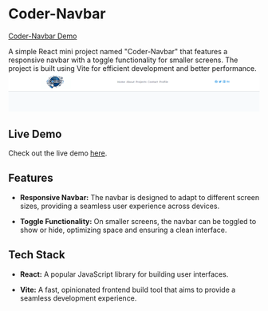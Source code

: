 # Coder-Navbar

[Coder-Navbar Demo](link-to-demo)

A simple React mini project named "Coder-Navbar" that features a responsive navbar with a toggle functionality for smaller screens. The project is built using Vite for efficient development and better performance.
![Alt text](image.png)

## Live Demo

Check out the live demo [here](link-to-demo).

## Features

- **Responsive Navbar:** The navbar is designed to adapt to different screen sizes, providing a seamless user experience across devices.

- **Toggle Functionality:** On smaller screens, the navbar can be toggled to show or hide, optimizing space and ensuring a clean interface.

## Tech Stack

- **React:** A popular JavaScript library for building user interfaces.

- **Vite:** A fast, opinionated frontend build tool that aims to provide a seamless development experience.
